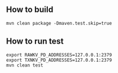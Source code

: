 
## How to build

```
mvn clean package -Dmaven.test.skip=true
```

## How to run test

```
export RAWKV_PD_ADDRESSES=127.0.0.1:2379
export TXNKV_PD_ADDRESSES=127.0.0.1:2379
mvn clean test
```